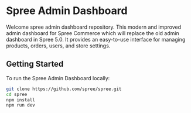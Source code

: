 # Spree Admin Dashboard

Welcome spree admin dashboard repository.
This modern and improved admin dashboard for Spree Commerce which will replace the old admin dashboard in Spree 5.0.
It provides an easy-to-use interface for managing products, orders, users, and store settings.

## Getting Started

To run the Spree Admin Dashboard locally:

```bash
git clone https://github.com/spree/spree.git
cd spree
npm install
npm run dev


